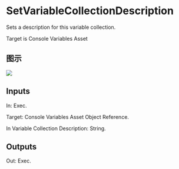 # SetVariableCollectionDescription

Sets a description for this variable collection.

Target is Console Variables Asset

## 图示

![]($-20221218-18301236.png)

## Inputs

In: Exec.

Target: Console Variables Asset Object Reference.

In Variable Collection Description: String.  

## Outputs

Out: Exec.

